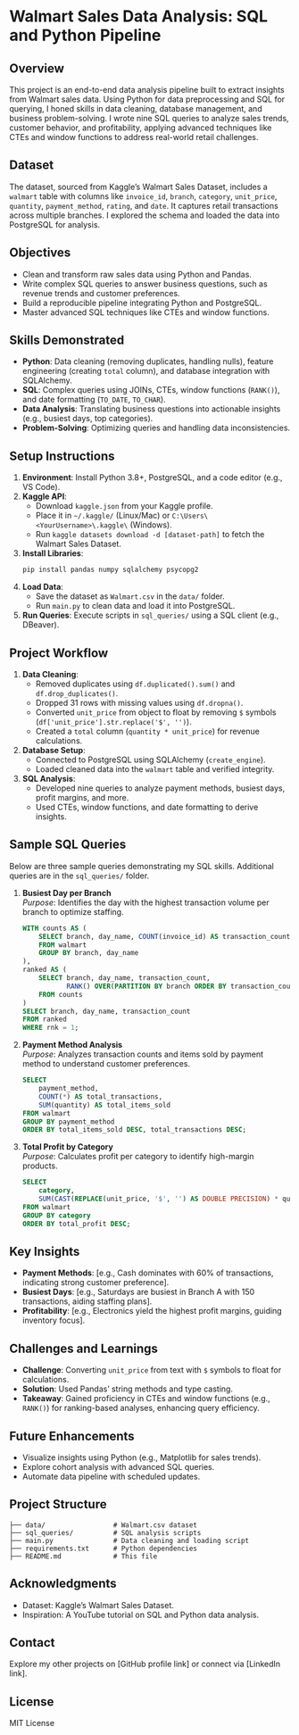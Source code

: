 # Walmart Sales Data Analysis: SQL and Python Pipeline

## Overview
This project is an end-to-end data analysis pipeline built to extract insights from Walmart sales data. Using Python for data preprocessing and SQL for querying, I honed skills in data cleaning, database management, and business problem-solving. I wrote nine SQL queries to analyze sales trends, customer behavior, and profitability, applying advanced techniques like CTEs and window functions to address real-world retail challenges.

## Dataset
The dataset, sourced from Kaggle’s Walmart Sales Dataset, includes a `walmart` table with columns like `invoice_id`, `branch`, `category`, `unit_price`, `quantity`, `payment_method`, `rating`, and `date`. It captures retail transactions across multiple branches. I explored the schema and loaded the data into PostgreSQL for analysis.

## Objectives
- Clean and transform raw sales data using Python and Pandas.
- Write complex SQL queries to answer business questions, such as revenue trends and customer preferences.
- Build a reproducible pipeline integrating Python and PostgreSQL.
- Master advanced SQL techniques like CTEs and window functions.

## Skills Demonstrated
- **Python**: Data cleaning (removing duplicates, handling nulls), feature engineering (creating `total` column), and database integration with SQLAlchemy.
- **SQL**: Complex queries using JOINs, CTEs, window functions (`RANK()`), and date formatting (`TO_DATE`, `TO_CHAR`).
- **Data Analysis**: Translating business questions into actionable insights (e.g., busiest days, top categories).
- **Problem-Solving**: Optimizing queries and handling data inconsistencies.

## Setup Instructions
1. **Environment**: Install Python 3.8+, PostgreSQL, and a code editor (e.g., VS Code).
2. **Kaggle API**:
   - Download `kaggle.json` from your Kaggle profile.
   - Place it in `~/.kaggle/` (Linux/Mac) or `C:\Users\<YourUsername>\.kaggle\` (Windows).
   - Run `kaggle datasets download -d [dataset-path]` to fetch the Walmart Sales Dataset.
3. **Install Libraries**:
   ```bash
   pip install pandas numpy sqlalchemy psycopg2
   ```
4. **Load Data**:
   - Save the dataset as `Walmart.csv` in the `data/` folder.
   - Run `main.py` to clean data and load it into PostgreSQL.
5. **Run Queries**: Execute scripts in `sql_queries/` using a SQL client (e.g., DBeaver).

## Project Workflow
1. **Data Cleaning**:
   - Removed duplicates using `df.duplicated().sum()` and `df.drop_duplicates()`.
   - Dropped 31 rows with missing values using `df.dropna()`.
   - Converted `unit_price` from object to float by removing `$` symbols (`df['unit_price'].str.replace('$', '')`).
   - Created a `total` column (`quantity * unit_price`) for revenue calculations.
2. **Database Setup**:
   - Connected to PostgreSQL using SQLAlchemy (`create_engine`).
   - Loaded cleaned data into the `walmart` table and verified integrity.
3. **SQL Analysis**:
   - Developed nine queries to analyze payment methods, busiest days, profit margins, and more.
   - Used CTEs, window functions, and date formatting to derive insights.

## Sample SQL Queries
Below are three sample queries demonstrating my SQL skills. Additional queries are in the `sql_queries/` folder.

1. **Busiest Day per Branch**  
   _Purpose_: Identifies the day with the highest transaction volume per branch to optimize staffing.  
   ```sql
   WITH counts AS (
       SELECT branch, day_name, COUNT(invoice_id) AS transaction_count
       FROM walmart
       GROUP BY branch, day_name
   ),
   ranked AS (
       SELECT branch, day_name, transaction_count,
              RANK() OVER(PARTITION BY branch ORDER BY transaction_count DESC) rnk
       FROM counts
   )
   SELECT branch, day_name, transaction_count
   FROM ranked
   WHERE rnk = 1;
   ```

2. **Payment Method Analysis**  
   _Purpose_: Analyzes transaction counts and items sold by payment method to understand customer preferences.  
   ```sql
   SELECT 
       payment_method,
       COUNT(*) AS total_transactions,
       SUM(quantity) AS total_items_sold
   FROM walmart
   GROUP BY payment_method
   ORDER BY total_items_sold DESC, total_transactions DESC;
   ```

3. **Total Profit by Category**  
   _Purpose_: Calculates profit per category to identify high-margin products.  
   ```sql
   SELECT 
       category,
       SUM(CAST(REPLACE(unit_price, '$', '') AS DOUBLE PRECISION) * quantity * profit_margin) AS total_profit
   FROM walmart
   GROUP BY category
   ORDER BY total_profit DESC;
   ```

## Key Insights
- **Payment Methods**: [e.g., Cash dominates with 60% of transactions, indicating strong customer preference].
- **Busiest Days**: [e.g., Saturdays are busiest in Branch A with 150 transactions, aiding staffing plans].
- **Profitability**: [e.g., Electronics yield the highest profit margins, guiding inventory focus].

## Challenges and Learnings
- **Challenge**: Converting `unit_price` from text with `$` symbols to float for calculations.
- **Solution**: Used Pandas’ string methods and type casting.
- **Takeaway**: Gained proficiency in CTEs and window functions (e.g., `RANK()`) for ranking-based analyses, enhancing query efficiency.

## Future Enhancements
- Visualize insights using Python (e.g., Matplotlib for sales trends).
- Explore cohort analysis with advanced SQL queries.
- Automate data pipeline with scheduled updates.

## Project Structure
```
├── data/                 # Walmart.csv dataset
├── sql_queries/          # SQL analysis scripts
├── main.py               # Data cleaning and loading script
├── requirements.txt      # Python dependencies
├── README.md             # This file
```

## Acknowledgments
- Dataset: Kaggle’s Walmart Sales Dataset.
- Inspiration: A YouTube tutorial on SQL and Python data analysis.

## Contact
Explore my other projects on [GitHub profile link] or connect via [LinkedIn link].

## License
MIT License
